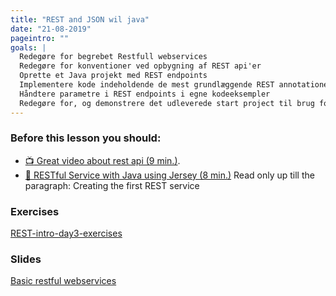 ```yaml
---
title: "REST and JSON wil java"
date: "21-08-2019"
pageintro: ""
goals: |
  Redegøre for begrebet Restfull webservices
  Redegøre for konventioner ved opbygning af REST api'er
  Oprette et Java projekt med REST endpoints
  Implementere kode indeholdende de mest grundlæggende REST annotationer (GET kun)
  Håndtere parametre i REST endpoints i egne kodeeksempler
  Redegøre for, og demonstrere det udleverede start project til brug for JPA/REST-projekter
---
```


### Before this lesson you should:
<!--BEGIN readings ##-->
* [:tv: Great video about rest api (9 min.)](https://www.youtube.com/watch?v=7YcW25PHnAA).
* [:book: RESTful Service with Java using Jersey (8 min.)](https://www.javagists.com/rest-service-java-jersey) Read only up till the paragraph: Creating the first REST service
<!--END readings ##-->
          
 ### Exercises
  <!--BEGIN exercises ##-->
[REST-intro-day3-exercises](https://docs.google.com/document/d/1gdtrSIb_RiEE3qv5hPwrzBrNaowHA-MPFXR8LP9CKJk/edit?usp=sharing)
<!--END exercises ##-->
          
 ### Slides
[Basic restful webservices](https://docs.google.com/presentation/d/1dPgQ1bcE0pEN1v7KaRFsxLBzq9aQxfNLPBPqSO4WCyk/edit?usp=sharing)